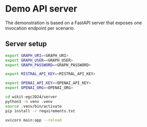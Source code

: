 # Demo API server

The demonstration is based on a FastAPI server that exposes one invocation endpoint per scenario.

## Server setup

<!-- TODO -->

```sh
export GRAPH_URI=<GRAPH_URI>
export GRAPH_USER=<GRAPH_USER>
export GRAPH_PASSWORD=<GRAPH_PASSWORD>

export MISTRAL_API_KEY=<MISTRAL_API_KEY>

export OPENAI_API_KEY=<OPENAI_API_KEY>
export OPENAI_ORG=<OPENAI_ORG>
```

```sh
cd wikit-egc2024/server
python3 -m venv .venv
source .venv/bin/activate
pip install -r requirements.txt

uvicorn main:app --reload
```
